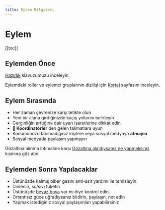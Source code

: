 ```yaml
---
title: Eylem Bilgileri
---
```


# Eylem

[[toc]]

## Eylemden Önce

[Hazırlık](./hazirlik.md) klavuzumuzu inceleyin.

Eylemdeki roller ve eylemci gruplarının dizilişi için [Kortej](./kortej.md) sayfasını inceleyin.

## Eylem Sırasında

- Her zaman çevrenize karşı tetikte olun
- Yeni bir alana girdiğinizde kaçış yollarını belirleyin
- Gerginliğin arttığına dair uyarı işaretlerine dikkat edin
- **📢 Koordinatörler**'den gelen talimatlara uyun
- Konumunuzu tanımadığınız kişilere veya sosyal medyaya **atmayın**
- Sosyal medyada paylaşım yapmayın

Gözaltına alınma ihtimaline karşı [Gözaltına alındıysanız ne yapmalısınız](./hukuk.md#gözaltına-alındıysanız-ne-yapmalısınız) kısmına göz atın.

## Eylemden Sonra Yapılacaklar


- Üstünüzde kalmış biber gazını anti-asit yardımı ile temizleyin.
- Dinlenin, su/sıvı tüketin
- Üstünüzde [beyaz boya](./polis-taktikleri.md#beyaz-toz-boya-ile-işaretlenmek) var mı diye kontrol edin.
- Ortantısız güce uğradıysanız bildirin, paylaşın, not edin
- Yapmak istediğiniz sosyal paylaşımları yapabilirsiniz
